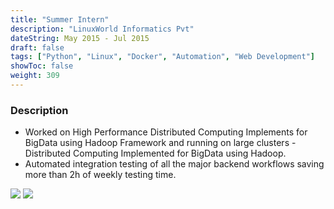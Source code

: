 ```yaml
---
title: "Summer Intern"
description: "LinuxWorld Informatics Pvt"
dateString: May 2015 - Jul 2015
draft: false
tags: ["Python", "Linux", "Docker", "Automation", "Web Development"]
showToc: false
weight: 309
--- 
```


### Description

- Worked on High Performance Distributed Computing Implements for BigData using Hadoop Framework and running on large clusters - Distributed Computing Implemented for BigData using Hadoop.
- Automated integration testing of all the major backend workflows saving more than 2h of weekly testing time.

![](images/experience/linuxworld/ivory.jpg)
![](images/experience/linuxworld/ivory_landing.jpg)